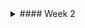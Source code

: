 <details>
<summary>#### Week 2</summary>

0. AWS Academy Foundations course (includes some labs)
1. Clone and/or update our local course repository
2. Learn how to use SSH with GitHub.com
3. Learn how to create an AWS Ubuntu 22.04 server instance, with firewall and Elastic IP Address
4. Learn how to use SSH with your new AWS Ubuntu server instance
5. Learn how to use a local vs code with a remote cloud based Ubuntu server instance

</details>
